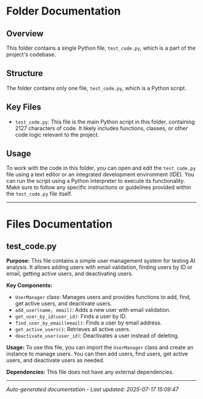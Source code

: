 # Folder Documentation

## Overview
This folder contains a single Python file, `test_code.py`, which is a part of the project's codebase.

## Structure
The folder contains only one file, `test_code.py`, which is a Python script.

## Key Files
- `test_code.py`: This file is the main Python script in this folder, containing 2127 characters of code. It likely includes functions, classes, or other code logic relevant to the project.

## Usage
To work with the code in this folder, you can open and edit the `test_code.py` file using a text editor or an integrated development environment (IDE). You can run the script using a Python interpreter to execute its functionality. Make sure to follow any specific instructions or guidelines provided within the `test_code.py` file itself.

---

# Files Documentation

## test_code.py

**Purpose:** This file contains a simple user management system for testing AI analysis. It allows adding users with email validation, finding users by ID or email, getting active users, and deactivating users.

**Key Components:**
- `UserManager` class: Manages users and provides functions to add, find, get active users, and deactivate users.
- `add_user(name, email)`: Adds a new user with email validation.
- `get_user_by_id(user_id)`: Finds a user by ID.
- `find_user_by_email(email)`: Finds a user by email address.
- `get_active_users()`: Retrieves all active users.
- `deactivate_user(user_id)`: Deactivates a user instead of deleting.

**Usage:** To use this file, you can import the `UserManager` class and create an instance to manage users. You can then add users, find users, get active users, and deactivate users as needed.

**Dependencies:** This file does not have any external dependencies.

---
*Auto-generated documentation - Last updated: 2025-07-17 15:09:47*
